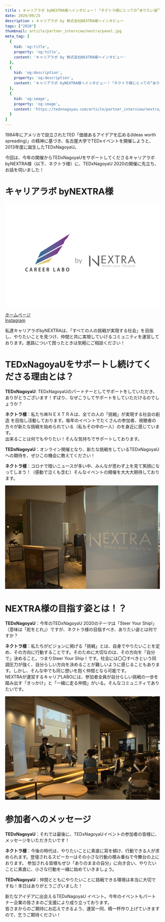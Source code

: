 ```yaml
---
title : キャリアラボ byNEXTRA様へインタビュー！「ネクトラ様にとっての”ありたい姿”とは？？」
date: 2020/09/25
description : キャリアラボ by 株式会社NEXTRA様へインタビュー
tags: ["2020"]
thumbnail: article/partner_interview/nextra/panel.jpg
meta_tag: [
  {
    hid: 'og:title',
    property: 'og:title',
    content: 'キャリアラボ by 株式会社NEXTRA様へインタビュー'
  },
  {
    hid: 'og:description',
    property: 'og:description',
    content: 'キャリアラボ byNEXTRA様へインタビュー！「ネクトラ様にとっての”ありたい姿”とは？？」'
  },
  {
    hid: 'og:image',
    property: 'og:image',
    content: 'https://tedxnagoyau.com/article/partner_interview/nextra/logo.png'
  }
]
---
```


1984年にアメリカで設立されたTED「価値あるアイデアを広める(Ideas worth spreading)」の精神に基づき、名古屋大学でTEDxイベントを開催しようと、2013年度に誕生したTEDxNagoyaU。

今回は、今年の開催からTEDxNagoyaUをサポートしてくださるキャリアラボbyNEXTRA様（以下、ネクトラ様）に、TEDxNagoyaU 2020の開催に先立ち、お話を伺いました！

# キャリアラボ byNEXTRA様

![CAREER LABO by NEXTRA](article/partner_interview/nextra/logo.png)

[ホームページ](https://thisisme.studio.design)  
[Instagram](https://www.instagram.com/careerlabonagoya/)

私達キャリアラボbyNEXTRAは、「すべての人の挑戦が実現する社会」を目指し、やりたいことを見つけ、仲間と共に実現していけるコミュニティを運営しております。進路について困ったときは気軽にご相談ください！

# TEDxNagoyaUをサポートし続けてくださる理由とは？
__TEDxNagoyaU__: TEDxNagoyaUのパートナーとしてサポートをしていただき、ありがとうございます！ずばり、なぜこうしてサポートをしていただけるのでしょうか？

__ネクトラ様__：私たち㈱ＮＥＸＴＲＡは、全ての人の「挑戦」が実現する社会の創造
を目指し活動しております。毎年のイベントでたくさんの参加者、視聴者の方々が新たな挑戦を始められている（私もその中の一人）のを身近に感じています。  
出来ることは何でもやりたい！そんな気持ちでサポートしております。 

__TEDxNagoyaU__：オンライン開催となり、新たな挑戦をしているTEDxNagoyaUへの期待を、ぜひこの機会に教えてください！

__ネクトラ様__：コロナで暗いニュースが多い中、みんなが思わず上を見て笑顔になってしまう！（感動で泣くも含む）そんなイベントの開催を大大大期待しております。

![NEXTRA株式会社のバナー](article/partner_interview/nextra/panel.jpg)

# NEXTRA様の目指す姿とは！？
__TEDxNagoyaU__：今年のTEDxNagoyaU 2020のテーマは「Steer Your Ship!」（意味は「舵をとれ」）ですが、ネクトラ様の目指すべき、ありたい姿とは何ですか？

__ネクトラ様__：私たちがビジョンに掲げる「挑戦」とは、自身でやりたいことを定め、その方向に行動することです。そのために大切なのは、その方向を「自分で」決めること。つまりSteer Your Ship！です。社会には〇〇すべきという同調圧力が強く、自分らしい方向を決めることが難しいように感じることもあります。しかし、そんな中でも同じ想いを抱く仲間となら可能です。  
NEXTRAが運営するキャリアLABOには、参加者全員が自分らしい挑戦の一歩を踏み出す「きっかけ」と「一緒に走る仲間」がいる。そんなコミュニティでありたいです。

![プレゼンテーションの様子](article/partner_interview/nextra/presentation.jpg)

# 参加者へのメッセージ

__TEDxNagoyaU__：それでは最後に、TEDxNagoyaUイベントの参加者の皆様に、メッセージをいただきたいです！

__ネクトラ様__：今後の時代は、やりたいことに素直に耳を傾け、行動できる人が求められます。登壇されるスピーカーはその小さな行動の積み重ねで今舞台の上におります。
参加される皆様もぜひ「ありのままの自分」に向き合い、やりたいことに素直に、小さな行動を一緒に始めていきましょう。

__TEDxNagoyaU__：仲間とともにやりたいことに挑戦できる環境は本当に大切ですね！本日はありがとうございました！

新たなアイデアに出会えるTEDxNagoyaU イベント。今年のイベントもパートナー企業の皆さまのご支援により成り立っております。  
皆さまからのご期待にお応えできるよう、運営一同、精一杯作り上げていきますので、乞うご期待ください！
